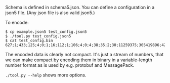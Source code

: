 Schema is defined in schema5.json. You can define a configuration in a json5
file. (Any json file is also valid json5.)

To encode:
```
$ cp example.json5 test_config.json5
$ ./tool.py test_config.json5 
$ cat test_config.bin 
627;1;433;125;4;0;1;16;112;1;106;4;0;4;38;35;2;30;11259375;305419896;4294905855;4;4;1;50;47;1;42;3735928559;4294950639;140989193;141033471;185;4;1;4;16;142;1;136;4;0;2;126;122;2;116;2517360851987341713937;314824432191309680913;4444580219171430789360;187723572702975;281401388481450;264917625139440;19;24;1;268452384;2;268452392;68;12;0;1;2;1;4;1;17;12;1;8;1;1;2;1;18;29;1;12;1;1;2;1;3;1;2;8;3;1;5;1;41;8;1;1;3;1;17;8;1;4;2;1;18;12;1;4;2;1;3;1;16;98;95;1;4;0;1;2;74;71;2;29;324498737;550528;68702761215;1;32;3615;4095;4276944896;4293783552;3;4;0;5;17;19;16;1;4;0;1;3;4;1;4;18;13;1;8;2;2;3;32;19;34;31;20;2147483648;33554432;2;1;3;1;$ 
```

The encoded data is clearly not compact. It's just a stream of numbers, that we
can make compact by encoding them in binary in a variable-length number format
as is used by e.g. protobuf and MessagePack.

`./tool.py --help` shows more options.
